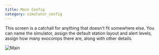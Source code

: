 ```yaml
---
title: Main Config
category: simulator_config
---
```

This screen is a catchall for anything that doesn't fit somewhere else. You can name the simulator, assign the default station layout and alert levels, assign how many exocomps there are, along with other details.



![Main](/img/simulator_config_main.jpg)
